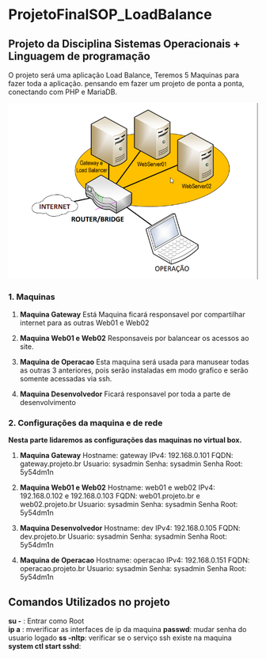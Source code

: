 # ProjetoFinalSOP_LoadBalance
## Projeto da Disciplina Sistemas Operacionais + Linguagem de programação

O projeto será uma aplicação Load Balance, Teremos 5 Maquinas para fazer toda a aplicação. pensando em fazer um projeto de ponta a ponta, conectando com PHP e MariaDB.

![Alt ou título da imagem](/2021-12-16%2019_33_21-Calculadora.png)

### 1. Maquinas

1. **Maquina Gateway**
   Está Maquina ficará responsavel por compartilhar internet para as outras Web01 e Web02
2. **Maquina Web01 e Web02** 
    Responsaveis por balancear os acessos ao site. 

3. **Maquina de Operacao**
   Esta maquina será usada para manusear todas as outras 3 anteriores, pois serão instaladas em modo grafico e serão somente acessadas via ssh. 

4. **Maquina Desenvolvedor**
    Ficará responsavel por toda a parte de desenvolvimento 

### 2. Configurações da maquina e de rede

**Nesta parte lidaremos as configurações das maquinas no virtual box.**

1. **Maquina Gateway**
    Hostname: gateway
    IPv4: 192.168.0.101
    FQDN: gateway.projeto.br
    Usuario: sysadmin
    Senha: sysadmin
    Senha Root: 5y54dm1n
    <br>
   
2. **Maquina Web01 e Web02** 
    Hostname: web01 e web02
    IPv4: 192.168.0.102 e 192.168.0.103
    FQDN: web01.projeto.br e web02.projeto.br
    Usuario: sysadmin
    Senha: sysadmin
    Senha Root: 5y54dm1n
    <br>

3. **Maquina Desenvolvedor**
    Hostname: dev
    IPv4: 192.168.0.105
    FQDN: dev.projeto.br
    Usuario: sysadmin
    Senha: sysadmin
    Senha Root: 5y54dm1n
    <br>

4. **Maquina de Operacao**
    Hostname: operacao
    IPv4: 192.168.0.151
    FQDN: operacao.projeto.br
    Usuario: sysadmin
    Senha: sysadmin
    Senha Root: 5y54dm1n
    <br> 
 

## Comandos Utilizados no projeto

**su -** : Entrar como Root <br>
**ip a** : mverificar as interfaces de ip da maquina
**passwd**: mudar senha do usuario logado
**ss -nltp**: verificar se o serviço ssh existe na maquina
**system ctl start sshd**: 



